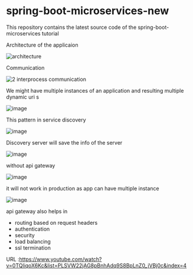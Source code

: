 # spring-boot-microservices-new
This repository contains the latest source code of the spring-boot-microservices tutorial


Architecture of the applicaion


![architecture](https://user-images.githubusercontent.com/4188383/179445386-81f65789-e3d7-4582-b2b2-891cf79d17a6.png)


Communication


![2 interprocess communication](https://user-images.githubusercontent.com/4188383/179445393-88d63f5a-3ced-4550-88f0-55f232c4d6ac.png)


We might have multiple instances of an application and resulting multiple dynamic uri s


![image](https://user-images.githubusercontent.com/4188383/179446173-f3f9ec15-0f2d-45cb-a29c-53d3c18159ad.png)


This pattern in service discovery


![image](https://user-images.githubusercontent.com/4188383/179446284-79d70f85-c354-4b37-93a6-ef6d5732ab89.png)

Discovery server will save the info of the server


![image](https://user-images.githubusercontent.com/4188383/179446428-96936f15-303e-4621-a97f-ed5c3f66ba0b.png)


without api gateway


![image](https://user-images.githubusercontent.com/4188383/179662698-451cc343-2509-4de6-a365-65fd6b6f9a59.png)


it will not work in production as app can have multiple instance


![image](https://user-images.githubusercontent.com/4188383/179662798-3b897e2b-6a85-4f35-ac9f-e633c0ecc70d.png)


api gateway also helps in 
- routing based on request headers
- authentication
- security
- load balancing
- ssl termination







URL :https://www.youtube.com/watch?v=0TQliqoX6Kc&list=PLSVW22jAG8pBnhAdq9S8BpLnZ0_jVBj0c&index=4


